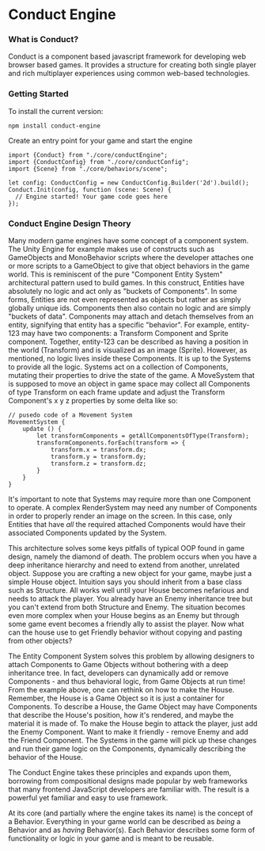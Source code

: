 # Conduct Engine

### What is Conduct?

Conduct is a component based javascript framework for developing web browser based games.
It provides a structure for creating both single player and rich multiplayer
experiences using common web-based technologies. 

### Getting Started

To install the current version:
```
npm install conduct-engine
```
Create an entry point for your game and start the engine
```
import {Conduct} from "./core/conductEngine";
import {ConductConfig} from "./core/conductConfig";
import {Scene} from "./core/behaviors/scene";

let config: ConductConfig = new ConductConfig.Builder('2d').build();
Conduct.Init(config, function (scene: Scene) {
  // Engine started! Your game code goes here
});
```

### Conduct Engine Design Theory

Many modern game engines have some concept of a component system. 
The Unity Engine for example makes use of constructs such as GameObjects and MonoBehavior scripts
where the developer attaches one or more scripts to a GameObject to give that object behaviors in
the game world. This is reminiscent of the pure "Component Entity System" architectural pattern used
to build games. In this construct, Entities have absolutely no logic and act only as "buckets of 
Components". In some forms, Entities are not even represented as objects but rather as simply globally 
unique ids. Components then also contain no logic and are simply "buckets of data". Components may
attach and detach themselves from an entity, signifying that entity has a specific "behavior". For 
example, entity-123 may have two components: a Transform Component and Sprite component. Together,
entity-123 can be described as having a position in the world (Transform) and is visualized as an
image (Sprite). However, as mentioned, no logic lives inside these Components. It is up to the Systems
to provide all the logic. Systems act on a collection of Components, mutating their properties to drive
the state of the game. A MoveSystem that is supposed to move an object in game space may collect all
Components of type Transform on each frame update and adjust the Transform Component's x y z properties
by some delta like so:
```
// pusedo code of a Movement System
MovementSystem {
    update () {
        let transformComponents = getAllComponentsOfType(Transform);
        transformComponents.forEach(transform => {
            transform.x = transform.dx;
            transform.y = transform.dy;
            transform.z = transform.dz;
        }
    }
}
```
It's important to note that Systems may require more than one Component to operate. A complex RenderSystem
may need any number of Components in order to properly render an image on the screen. In this case, only
Entities that have _all_ the required attached Components would have their associated Components updated
by the System.

This architecture solves some keys pitfalls of typical OOP found in game design, namely the diamond of death. 
The problem occurs when you have a deep inheritance hierarchy and need to extend from another, unrelated
object. Suppose you are crafting a new object for your game, maybe just a simple House object. Intuition
says you should inherit from a base class such as Structure. All works well until your House becomes nefarious 
and needs to attack the player. You already have an Enemy inheritance tree but you can't extend from both
Structure and Enemy. The situation becomes even more complex when your House begins as an Enemy but through
some game event becomes a friendly ally to assist the player. Now what can the house use to get Friendly 
behavior without copying and pasting from other objects?

The Entity Component System solves this problem by allowing designers to attach Components to Game Objects without
bothering with a deep inheritance tree. In fact, developers can dynamically add or remove Components - and
thus behavioral logic, from Game Objects at run time! From the example above, one can rethink on how to make
the House. Remember, the House is a Game Object so it is just a container for Components. To describe a
House, the Game Object may have Components that describe the House's position, how it's rendered, and maybe 
the material it is made of. To make the House begin to attack the player, just add the Enemy Component. 
Want to make it friendly - remove Enemy and add the Friend Component. The Systems in the game will pick up these changes and 
run their game logic on the Components, dynamically describing the behavior of the House.

The Conduct Engine takes these principles and expands upon them, borrowing from compositional designs made 
popular by web frameworks that many frontend JavaScript developers are familiar with. The result is a powerful 
yet familiar and easy to use framework. 

At its core (and partially where the engine takes its name) is the concept of a Behavior. Everything in your
game world can be described as _being_ a Behavior and as _having_ Behavior(s). Each Behavior describes some
form of functionality or logic in your game and is meant to be reusable.

